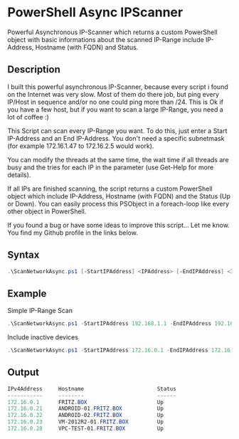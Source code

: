 # PowerShell Async IPScanner

Powerful Asynchronous IP-Scanner which returns a custom PowerShell object with basic informations about the scanned IP-Range include IP-Address, Hostname (with FQDN) and Status.

## Description

I built this powerful asynchronous IP-Scanner, because every script i found on the Internet was very slow. Most of them do there job, but ping every IP/Host in sequence and/or no one could ping more than /24. This is Ok if you have a few host, but if you want to scan a large IP-Range, you need a lot of coffee :)

This Script can scan every IP-Range you want. To do this, just enter a Start IP-Address and an End IP-Address. You don't need a specific subnetmask (for example 172.16.1.47 to 172.16.2.5 would work).

You can modify the threads at the same time, the wait time if all threads are busy and the tries for each IP in the parameter (use Get-Help for more details).
  
If all IPs are finished scanning, the script returns a custom PowerShell object which include IP-Address, Hostname (with FQDN) and the Status (Up or Down). You can easily process this PSObject in a foreach-loop like every other object in PowerShell.
    
If you found a bug or have some ideas to improve this script... Let me know. You find my Github profile in the links below.

## Syntax

```powershell
.\ScanNetworkAsync.ps1 [-StartIPAddress] <IPAddress> [-EndIPAddress] <IPAddress> [[-Threads] <Int32>] [[-Tries] <Int32>] [[-IncludeInactive]] [<CommonParameters>]
```

## Example

Simple IP-Range Scan
```powershell
.\ScanNetworkAsync.ps1 -StartIPAddress 192.168.1.1 -EndIPAddress 192.168.1.200
```

Include inactive devices
```powershell 
.\ScanNetworkAsync.ps1 -StartIPAddress 172.16.0.1 -EndIPAddress 172.16.1.254 -Threads 50 -Tries 1 -IncludeInactive
```

## Output

 ```powershell
IPv4Address     Hostname                       Status
-----------     --------                       ------
172.16.0.1      FRITZ.BOX                      Up
172.16.0.21     ANDROID-01.FRITZ.BOX           Up
172.16.0.22     ANDROID-02.FRITZ.BOX           Up
172.16.0.23     VM-2012R2-01.FRITZ.BOX         Up
172.16.0.28     VPC-TEST-01.FRITZ.BOX          Up

 ```
